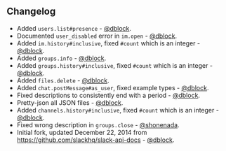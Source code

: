 Changelog
---------

* Added `users.list#presence` - [@dblock](https://github.com/dblock).
* Documented `user_disabled` error in `im.open` - [@dblock](https://github.com/dblock).
* Added `im.history#inclusive`, fixed `#count` which is an integer - [@dblock](https://github.com/dblock).
* Added `groups.info` - [@dblock](https://github.com/dblock).
* Added `groups.history#inclusive`, fixed `#count` which is an integer - [@dblock](https://github.com/dblock).
* Added `files.delete` - [@dblock](https://github.com/dblock).
* Added `chat.postMessage#as_user`, fixed example types - [@dblock](https://github.com/dblock).
* Fixed descriptions to consistently end with a period - [@dblock](https://github.com/dblock).
* Pretty-json all JSON files - [@dblock](https://github.com/dblock).
* Added `channels.history#inclusive`, fixed `#count` which is an integer - [@dblock](https://github.com/dblock).
* Fixed wrong description in `groups.close` - [@shonenada](https://github.com/shonenada).
* Initial fork, updated December 22, 2014 from https://github.com/slackhq/slack-api-docs - [@dblock](https://github.com/dblock).
